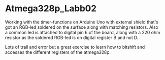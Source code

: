 # Atmega328p_Labb02

Working with the timer-functions on Arduino Uno with external shield that's got an RGB-led soldered on the surface along with matching resistors.
Also a common led is attached to digital pin 6 of the board, along with a 220 ohm resistor as the soldered RGB-led is on digital register B and not D.

Lots of trail and error but a great exercise to learn how to bitshift and accesses the different registers of the atmega328p.
